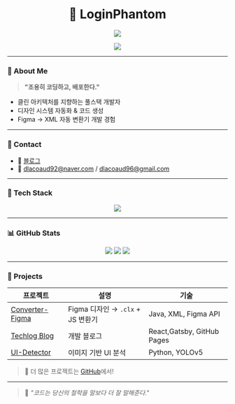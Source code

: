 <h1 align="center">👻 LoginPhantom</h1>
<p align="center">
  <img src="https://readme-typing-svg.herokuapp.com/?lines=Code%20is%20my%20playground;%20Clean%20code%20is%20my%20style;&center=true&width=440&height=45">
</p>

<p align="center">
  <a href="https://logic-phantom.github.io/" target="_blank">
    <img src="https://img.shields.io/badge/Blog-%2312100E.svg?style=flat&logo=github&logoColor=white"/>
  </a>
</p>

---

### 👾 About Me

> **"조용히 코딩하고, 배포한다."**

- 클린 아키텍처를 지향하는 풀스택 개발자  
- 디자인 시스템 자동화 & 코드 생성
- Figma → XML 자동 변환기 개발 경험

---

### 🔗 Contact

- 📝 [블로그](https://logic-phantom.github.io/)
- 📧 dlacoaud92@naver.com / dlacoaud96@gmail.com

---

### 🧰 Tech Stack

<p align="center">
  <img src="https://skillicons.dev/icons?i=java,spring,js,ts,react,figma,python,html,css,git,github&perline=8" />
</p>

---

### 📊 GitHub Stats

<p align="center">
  <img src="https://github-profile-summary-cards.vercel.app/api/cards/repos-per-language?username=Logic-Phantom&theme=2077" />
  <img src="https://github-profile-summary-cards.vercel.app/api/cards/most-commit-language?username=Logic-Phantom&theme=2077" />
  <img src="https://github-readme-stats.vercel.app/api?username=Logic-Phantom&show_icons=true&theme=calm&hide_border=true" />
</p>

---

### 💼 Projects

| 프로젝트 | 설명 | 기술 |
|----------|------|------|
| [Converter-Figma](https://github.com/LoginPhantom/Converter-Figma) | Figma 디자인 → `.clx` + JS 변환기 | Java, XML, Figma API |
| [Techlog Blog](https://github.com/LoginPhantom/Techlog) | 개발 블로그 | React,Gatsby, GitHub Pages |
| [UI-Detector](https://github.com/Logic-Phantom/UI-Detector) | 이미지 기반 UI 분석 | Python, YOLOv5 |

> 👀 더 많은 프로젝트는 [GitHub](https://github.com/LoginPhantom)에서!

---

> 💬 *"코드는 당신의 철학을 말보다 더 잘 말해준다."*

